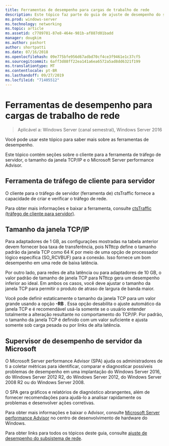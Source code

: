 ```yaml
---
title: Ferramentas de desempenho para cargas de trabalho de rede
description: Este tópico faz parte do guia de ajuste de desempenho do subsistema de rede para o Windows Server 2016.
ms.prod: windows-server
ms.technology: networking
ms.topic: article
ms.assetid: c7789781-87e8-464e-981b-af887d01badd
manager: dougkim
ms.author: pashort
author: shortpatti
ms.date: 07/16/2018
ms.openlocfilehash: 09e775bfe956d67adbd70cf4ce3f9461e1c37cf5
ms.sourcegitcommit: 6aff3d88ff22ea141a6ea6572a5ad8dd6321f199
ms.translationtype: MT
ms.contentlocale: pt-BR
ms.lasthandoff: 09/27/2019
ms.locfileid: "71405512"
---
```

# <a name="performance-tools-for-network-workloads"></a>Ferramentas de desempenho para cargas de trabalho de rede

>Aplicável a: Windows Server (canal semestral), Windows Server 2016

Você pode usar este tópico para saber mais sobre as ferramentas de desempenho.

Este tópico contém seções sobre o cliente para a ferramenta de tráfego de servidor, o tamanho da janela TCP/IP e o Microsoft Server performance Advisor.

##  <a name="bkmk_tuning"></a>Ferramenta de tráfego de cliente para servidor

O cliente para o tráfego de servidor \(ferramenta de\) ctsTraffic fornece a capacidade de criar e verificar o tráfego de rede.

Para obter mais informações e baixar a ferramenta, consulte [ctsTraffic (tráfego de cliente para servidor)](https://github.com/Microsoft/ctsTraffic).
  
##  <a name="bkmk_size"></a>Tamanho da janela TCP/IP

Para adaptadores de 1 GB, as configurações mostradas na tabela anterior devem fornecer boa taxa de transferência, pois NTttcp define o tamanho padrão da janela TCP como 64 K por meio de uma opção de processador lógico específica \(SO_RCVBUF\) para a conexão. Isso fornece um bom desempenho em uma rede de baixa latência.  

Por outro lado, para redes de alta latência ou para adaptadores de 10 GB, o valor padrão de tamanho de janela TCP para NTttcp gera um desempenho inferior ao ideal. Em ambos os casos, você deve ajustar o tamanho da janela TCP para permitir o produto de atraso de largura de banda maior.  

Você pode definir estaticamente o tamanho da janela TCP para um valor grande usando a opção **-RB** . Essa opção desabilita o ajuste automático da janela TCP e é recomendável usá-la somente se o usuário entender totalmente a alteração resultante no comportamento do TCP/IP. Por padrão, o tamanho da janela TCP é definido com um valor suficiente e ajusta somente sob carga pesada ou por links de alta latência.  

##  <a name="bkmk_advisor"></a>Supervisor de desempenho de servidor da Microsoft

O Microsoft Server performance Advisor \(SPA\) ajuda os administradores de ti a coletar métricas para identificar, comparar e diagnosticar possíveis problemas de desempenho em uma implantação do Windows Server 2016, do Windows Server 2012 R2, do Windows Server 2012, do Windows Server 2008 R2 ou do Windows Server 2008. 

O SPA gera gráficos e relatórios de diagnóstico abrangentes, além de fornecer recomendações para ajudá-lo a analisar rapidamente os problemas e desenvolver ações corretivas.  
  
 Para obter mais informações e baixar o Advisor, consulte [Microsoft Server performance Advisor](https://msdn.microsoft.com/library/windows/hardware/dn481522.aspx) no centro de desenvolvimento de hardware do Windows.

Para obter links para todos os tópicos deste guia, consulte [ajuste de desempenho do subsistema de rede](net-sub-performance-top.md).